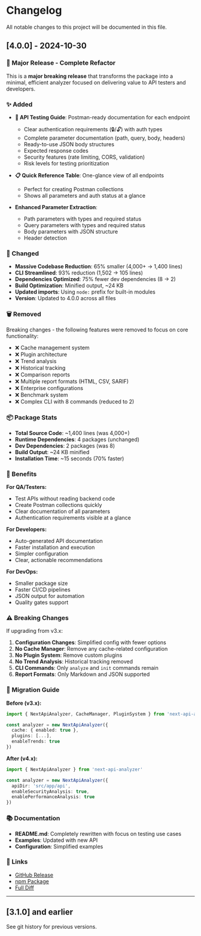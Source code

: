 # Changelog

All notable changes to this project will be documented in this file.

## [4.0.0] - 2024-10-30

### 🎉 Major Release - Complete Refactor

This is a **major breaking release** that transforms the package into a minimal, efficient analyzer focused on delivering value to API testers and developers.

### ✨ Added

- **🧪 API Testing Guide**: Postman-ready documentation for each endpoint
  - Clear authentication requirements (🔒/🔓) with auth types
  - Complete parameter documentation (path, query, body, headers)
  - Ready-to-use JSON body structures
  - Expected response codes
  - Security features (rate limiting, CORS, validation)
  - Risk levels for testing prioritization

- **📋 Quick Reference Table**: One-glance view of all endpoints
  - Perfect for creating Postman collections
  - Shows all parameters and auth status at a glance

- **Enhanced Parameter Extraction**:
  - Path parameters with types and required status
  - Query parameters with types and required status
  - Body parameters with JSON structure
  - Header detection

### 🔧 Changed

- **Massive Codebase Reduction**: 65% smaller (4,000+ → 1,400 lines)
- **CLI Streamlined**: 93% reduction (1,502 → 105 lines)
- **Dependencies Optimized**: 75% fewer dev dependencies (8 → 2)
- **Build Optimization**: Minified output, ~24 KB
- **Updated imports**: Using `node:` prefix for built-in modules
- **Version**: Updated to 4.0.0 across all files

### 🗑️ Removed

Breaking changes - the following features were removed to focus on core functionality:

- ❌ Cache management system
- ❌ Plugin architecture
- ❌ Trend analysis
- ❌ Historical tracking
- ❌ Comparison reports
- ❌ Multiple report formats (HTML, CSV, SARIF)
- ❌ Enterprise configurations
- ❌ Benchmark system
- ❌ Complex CLI with 8 commands (reduced to 2)

### 📦 Package Stats

- **Total Source Code**: ~1,400 lines (was 4,000+)
- **Runtime Dependencies**: 4 packages (unchanged)
- **Dev Dependencies**: 2 packages (was 8)
- **Build Output**: ~24 KB minified
- **Installation Time**: ~15 seconds (70% faster)

### 🎯 Benefits

**For QA/Testers:**
- Test APIs without reading backend code
- Create Postman collections quickly
- Clear documentation of all parameters
- Authentication requirements visible at a glance

**For Developers:**
- Auto-generated API documentation
- Faster installation and execution
- Simpler configuration
- Clear, actionable recommendations

**For DevOps:**
- Smaller package size
- Faster CI/CD pipelines
- JSON output for automation
- Quality gates support

### ⚠️ Breaking Changes

If upgrading from v3.x:

1. **Configuration Changes**: Simplified config with fewer options
2. **No Cache Manager**: Remove any cache-related configuration
3. **No Plugin System**: Remove custom plugins
4. **No Trend Analysis**: Historical tracking removed
5. **CLI Commands**: Only `analyze` and `init` commands remain
6. **Report Formats**: Only Markdown and JSON supported

### 🚀 Migration Guide

**Before (v3.x):**
```typescript
import { NextApiAnalyzer, CacheManager, PluginSystem } from 'next-api-analyzer'

const analyzer = new NextApiAnalyzer({
  cache: { enabled: true },
  plugins: [...],
  enableTrends: true
})
```

**After (v4.x):**
```typescript
import { NextApiAnalyzer } from 'next-api-analyzer'

const analyzer = new NextApiAnalyzer({
  apiDir: 'src/app/api',
  enableSecurityAnalysis: true,
  enablePerformanceAnalysis: true
})
```

### 📚 Documentation

- **README.md**: Completely rewritten with focus on testing use cases
- **Examples**: Updated with new API
- **Configuration**: Simplified examples

### 🔗 Links

- [GitHub Release](https://github.com/pranshu05/next-api-analyzer/releases/tag/v4.0.0)
- [npm Package](https://www.npmjs.com/package/next-api-analyzer)
- [Full Diff](https://github.com/pranshu05/next-api-analyzer/compare/v3.1.0...v4.0.0)

---

## [3.1.0] and earlier

See git history for previous versions.
